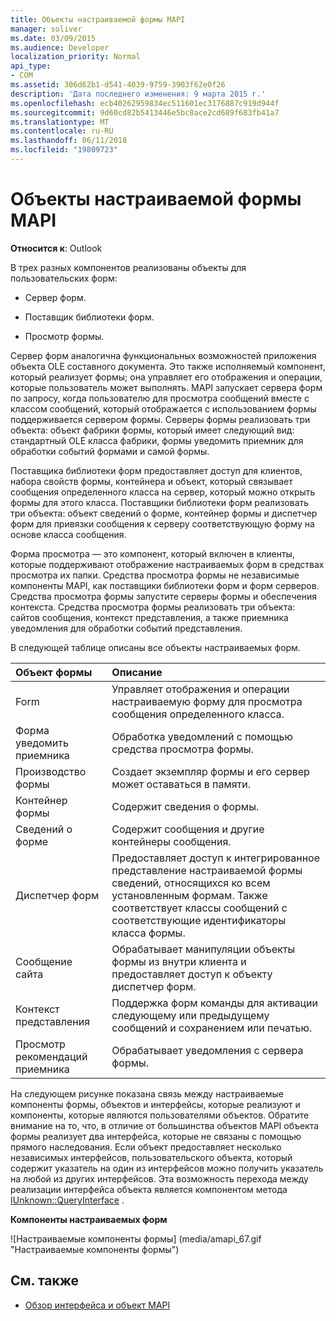 ```yaml
---
title: Объекты настраиваемой формы MAPI
manager: soliver
ms.date: 03/09/2015
ms.audience: Developer
localization_priority: Normal
api_type:
- COM
ms.assetid: 306d62b1-d541-4039-9759-3903f62e0f26
description: 'Дата последнего изменения: 9 марта 2015 г.'
ms.openlocfilehash: ecb40262959834ec511601ec3176887c919d944f
ms.sourcegitcommit: 9d60cd82b5413446e5bc8ace2cd689f683fb41a7
ms.translationtype: MT
ms.contentlocale: ru-RU
ms.lasthandoff: 06/11/2018
ms.locfileid: "19809723"
---
```

# <a name="mapi-custom-form-objects"></a>Объекты настраиваемой формы MAPI
  
**Относится к**: Outlook 
  
В трех разных компонентов реализованы объекты для пользовательских форм:
  
- Сервер форм.
    
- Поставщик библиотеки форм.
    
- Просмотр формы.
    
Сервер форм аналогична функциональных возможностей приложения объекта OLE составного документа. Это также исполняемый компонент, который реализует формы; она управляет его отображения и операции, которые пользователь может выполнять. MAPI запускает сервера форм по запросу, когда пользователю для просмотра сообщений вместе с классом сообщений, который отображается с использованием формы поддерживается сервером формы. Серверы формы реализовать три объекта: объект фабрики формы, который имеет следующий вид: стандартный OLE класса фабрики, формы уведомить приемник для обработки событий формами и самой формы. 
  
Поставщика библиотеки форм предоставляет доступ для клиентов, набора свойств формы, контейнера и объект, который связывает сообщения определенного класса на сервер, который можно открыть формы для этого класса. Поставщики библиотеки форм реализовать три объекта: объект сведений о форме, контейнер формы и диспетчер форм для привязки сообщения к серверу соответствующую форму на основе класса сообщения.
  
Форма просмотра — это компонент, который включен в клиенты, которые поддерживают отображение настраиваемых форм в средствах просмотра их папки. Средства просмотра формы не независимые компоненты MAPI, как поставщики библиотеки форм и форм серверов. Средства просмотра формы запустите серверы формы и обеспечения контекста. Средства просмотра формы реализовать три объекта: сайтов сообщения, контекст представления, а также приемника уведомления для обработки событий представления.
  
В следующей таблице описаны все объекты настраиваемых форм. 
  
|**Объект формы**|**Описание**|
|:-----|:-----|
|Form  <br/> |Управляет отображения и операции настраиваемую форму для просмотра сообщения определенного класса.  <br/> |
|Форма уведомить приемника  <br/> |Обработка уведомлений с помощью средства просмотра формы.  <br/> |
|Производство формы  <br/> |Создает экземпляр формы и его сервер может оставаться в памяти.  <br/> |
|Контейнер формы  <br/> |Содержит сведения о формы.  <br/> |
|Сведений о форме  <br/> |Содержит сообщения и другие контейнеры сообщения.  <br/> |
|Диспетчер форм  <br/> |Предоставляет доступ к интегрированное представление настраиваемой формы сведений, относящихся ко всем установленным формам. Также соответствует классы сообщений с соответствующие идентификаторы класса формы.  <br/> |
|Сообщение сайта  <br/> |Обрабатывает манипуляции объекты формы из внутри клиента и предоставляет доступ к объекту диспетчер форм.  <br/> |
|Контекст представления  <br/> |Поддержка форм команды для активации следующему или предыдущему сообщений и сохранением или печатью.  <br/> |
|Просмотр рекомендаций приемника  <br/> |Обрабатывает уведомления с сервера формы.  <br/> |
   
На следующем рисунке показана связь между настраиваемые компоненты формы, объектов и интерфейсы, которые реализуют и компоненты, которые являются пользователями объектов. Обратите внимание на то, что, в отличие от большинства объектов MAPI объекта формы реализует два интерфейса, которые не связаны с помощью прямого наследования. Если объект предоставляет несколько независимых интерфейсов, пользовательского объекта, который содержит указатель на один из интерфейсов можно получить указатель на любой из других интерфейсов. Эта возможность перехода между реализации интерфейса объекта является компонентом метода [IUnknown::QueryInterface](http://msdn.microsoft.com/library/54d5ff80-18db-43f2-b636-f93ac053146d%28Office.15%29.aspx) . 
  
**Компоненты настраиваемых форм**
  
![Настраиваемые компоненты формы] (media/amapi_67.gif "Настраиваемые компоненты формы")
  
## <a name="see-also"></a>См. также

- [Обзор интерфейса и объект MAPI](mapi-object-and-interface-overview.md)

